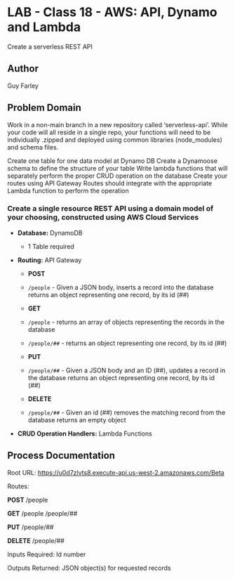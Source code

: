 # LAB - Class 18 - AWS: API, Dynamo and Lambda

Create a serverless REST API

## Author

Guy Farley

## Problem Domain

Work in a non-main branch in a new repository called ‘serverless-api’. While your code will all reside in a single repo, your functions will need to be individually .zipped and deployed using common libraries (node_modules) and schema files.

Create one table for one data model at Dynamo DB
Create a Dynamoose schema to define the structure of your table
Write lambda functions that will separately perform the proper CRUD operation on the database
Create your routes using API Gateway
Routes should integrate with the appropriate Lambda function to perform the operation

### Create a single resource REST API using a domain model of your choosing, constructed using AWS Cloud Services

- **Database:** DynamoDB
  - 1 Table required

- **Routing:** API Gateway

  - **POST**
  - `/people` - Given a JSON body, inserts a record into the database
returns an object representing one record, by its id (##)

  - **GET**
  - `/people` - returns an array of objects representing the records in the database
  - `/people/##` - returns an object representing one record, by its id (##)

  - **PUT**
  - `/people/##` - Given a JSON body and an ID (##), updates a record in the database
returns an object representing one record, by its id (##)

  - **DELETE**
  - `/people/##` - Given an id (##) removes the matching record from the database
returns an empty object

- **CRUD Operation Handlers:** Lambda Functions

## Process Documentation

Root URL:
<https://u0d7zlvts8.execute-api.us-west-2.amazonaws.com/Beta>

Routes:

**POST**
/people

**GET**
/people
/people/##

**PUT**
/people/##

**DELETE**
/people/##

Inputs Required: Id number

Outputs Returned: JSON object(s) for requested records
